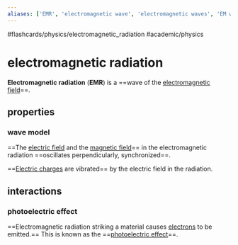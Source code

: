 ```yaml
---
aliases: ['EMR', 'electromagnetic wave', 'electromagnetic waves', 'EM wave', 'EM waves',]
---
```


#flashcards/physics/electromagnetic_radiation #academic/physics

# electromagnetic radiation

__Electromagnetic radiation__ (__EMR__) is a ==wave of the [electromagnetic field](electromagnetic%20field.md)==.

## properties

### wave model

==The [electric field](electric%20field.md) and the [magnetic field](magnetic%20field.md)== in the electromagnetic radiation ==oscillates perpendicularly, synchronized==.

==[Electric charges](electric%20charge.md) are vibrated== by the electric field in the radiation.

## interactions

### photoelectric effect

==Electromagnetic radiation striking a material causes [electrons](electron.md) to be emitted.== This is known as the ==[photoelectric effect](photoelectric%20effect.md)==.

